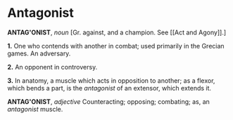 # Antagonist

**ANTAG'ONIST**, _noun_ \[Gr. against, and a champion. See [[Act and Agony]].\]

**1.** One who contends with another in combat; used primarily in the Grecian games. An adversary.

**2.** An opponent in controversy.

**3.** In anatomy, a muscle which acts in opposition to another; as a flexor, which bends a part, is the _antagonist_ of an extensor, which extends it.

**ANTAG'ONIST**, _adjective_ Counteracting; opposing; combating; as, an _antagonist_ muscle.